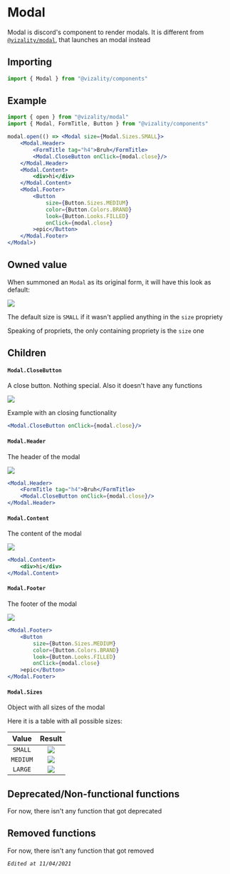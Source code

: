 # Modal

Modal is discord's component to render modals. It is different from [`@vizality/modal`](../modal.md), that launches an modal instead



## Importing

```jsx
import { Modal } from "@vizality/components"
```



## Example

```jsx
import { open } from "@vizality/modal"
import { Modal, FormTitle, Button } from "@vizality/components"

modal.open(() => <Modal size={Modal.Sizes.SMALL}>
	<Modal.Header>
		<FormTitle tag="h4">Bruh</FormTitle>
		<Modal.CloseButton onClick={modal.close}/>
	</Modal.Header>
	<Modal.Content>
		<div>hi</div>
	</Modal.Content>
	<Modal.Footer>
		<Button
			size={Button.Sizes.MEDIUM}
			color={Button.Colors.BRAND}
			look={Button.Looks.FILLED}
			onClick={modal.close}
		>epic</Button>
	</Modal.Footer>
</Modal>)
```



## Owned value 

When summoned an `Modal` as its original form, it will have this look as default:

![](https://auser-does-some.shitposting.org/cBFd3Ec.png)

The default size is `SMALL` if it wasn't applied anything in the `size` propriety

Speaking of propriets, the only containing propriety is the `size` one



## Children

#### `Modal.CloseButton`

A close button. Nothing special. Also it doesn't have any functions

![](https://auser.foundyour.info/EfE1Fd7.png)

Example with an closing functionality

```jsx
<Modal.CloseButton onClick={modal.close}/>
```

#### `Modal.Header`

The header of the modal

![](https://auser.ipgrabber.link/EeaAde4.png)

```jsx
<Modal.Header>
	<FormTitle tag="h4">Bruh</FormTitle>
	<Modal.CloseButton onClick={modal.close}/>
</Modal.Header>
```

#### `Modal.Content`

The content of the modal

![](https://message-logger.is-bannable.xyz/fF291f5.png)

```jsx
<Modal.Content>
	<div>hi</div>
</Modal.Content>
```

#### `Modal.Footer`

The footer of the modal

![](https://auser.ipgrabber.link/715EEE5.png)

```jsx
<Modal.Footer>
	<Button
		size={Button.Sizes.MEDIUM}
		color={Button.Colors.BRAND}
		look={Button.Looks.FILLED}
		onClick={modal.close}
	>epic</Button>
</Modal.Footer>
```

#### `Modal.Sizes`

Object with all sizes of the modal

Here it is a table with all possible sizes:

|  Value   |                          Result                          |
| :------: | :------------------------------------------------------: |
| `SMALL`  |        ![](https://imagine.pxl.black/ABeCCf1.png)        |
| `MEDIUM` | ![](https://auser-does-some.shitposting.org/61Ce6a6.png) |
| `LARGE`  |        ![](https://imagine.pxl.black/57c8ae7.png)        |



## Deprecated/Non-functional functions

For now, there isn't any function that got deprecated



## Removed functions

For now, there isn't any function that got removed



*`Edited at 11/04/2021`*

